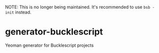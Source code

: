 NOTE: This is no longer being maintained. It's recommended to use `bsb -init` instead.

# generator-bucklescript
Yeoman generator for Bucklescript projects
